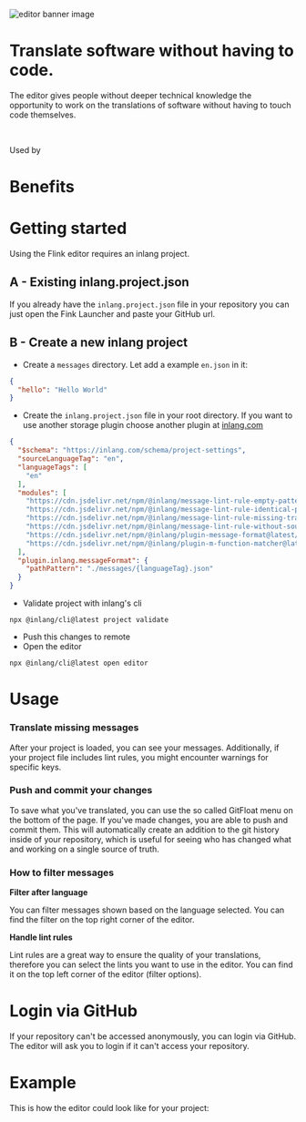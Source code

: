![editor banner image](https://cdn.jsdelivr.net/gh/inlang/monorepo@main/inlang/source-code/editor/assets/editor-header.png)

# Translate software without having to code.

The editor gives people without deeper technical knowledge the opportunity to work on the translations of software without having to touch code themselves.

<br />

Used by 

<doc-proof organisations="osmosis, appflowy, remnote"></doc-proof>

<doc-comments>
<doc-comment text="The web editor is very well-made! ↹-compatible, fast auto-translate, nice working UI, all good!" author="WarningImHack3r" icon="mdi:github"></doc-comment>
<doc-comment text="Looks like @inlangHQ is going to kill all the translation services with CLI, IDE extension, web editor,  plugins, and CI/CD combo. Amazing." author="Nedim Arabacı" icon="simple-icons:x"></doc-comment>
</doc-comments>
<doc-comment text="I was blown away when I realized that everything in the inlang web editor was done client side." author="Anonym" icon="mdi:discord"></doc-comment>
</doc-comments>

# Benefits
<doc-features>
  <doc-feature text-color="#fff" color="#0991B1" title="Git workflows – in the browser" icon="teenyicons:git-outline"></doc-feature>
  <doc-feature text-color="#fff" color="#0991B1" title="Edit messages visually" icon="teenyicons:chat-outline"></doc-feature>
  <doc-feature text-color="#fff" color="#0991B1" title="Plugin & Lint rule compatible" icon="teenyicons:shield-tick-outline"></doc-feature>
</doc-features>

# Getting started

Using the Flink editor requires an inlang project.

## A - Existing inlang.project.json

If you already have the `inlang.project.json` file in your repository you can just open the Fink Launcher and paste your GitHub url.

<doc-links>
    <doc-link title="Open Fink Editor" icon="icon-park-outline:editor" href="/editor" description="You can simply open the editor with a remote project."></doc-link>
</doc-links>

## B - Create a new inlang project

- Create a `messages` directory. Let add a example `en.json` in it:
```json
{
  "hello": "Hello World" 
}
```
- Create the `inlang.project.json` file in your root directory. If you want to use another storage plugin choose another plugin at [inlang.com](http://localhost:3000/c/plugins)

```json
{
  "$schema": "https://inlang.com/schema/project-settings",
  "sourceLanguageTag": "en",
  "languageTags": [
    "en"
  ],
  "modules": [
    "https://cdn.jsdelivr.net/npm/@inlang/message-lint-rule-empty-pattern@latest/dist/index.js",
    "https://cdn.jsdelivr.net/npm/@inlang/message-lint-rule-identical-pattern@latest/dist/index.js",
    "https://cdn.jsdelivr.net/npm/@inlang/message-lint-rule-missing-translation@latest/dist/index.js",
    "https://cdn.jsdelivr.net/npm/@inlang/message-lint-rule-without-source@latest/dist/index.js",
    "https://cdn.jsdelivr.net/npm/@inlang/plugin-message-format@latest/dist/index.js",
    "https://cdn.jsdelivr.net/npm/@inlang/plugin-m-function-matcher@latest/dist/index.js"
  ],
  "plugin.inlang.messageFormat": {
    "pathPattern": "./messages/{languageTag}.json"
  }
}
```

- Validate project with inlang's cli
```cli
npx @inlang/cli@latest project validate
```
- Push this changes to remote
- Open the editor
```cli
npx @inlang/cli@latest open editor
```


# Usage

### Translate missing messages

After your project is loaded, you can see your messages. Additionally, if your project file includes lint rules, you might encounter warnings for specific keys.

### Push and commit your changes

To save what you've translated, you can use the so called GitFloat menu on the bottom of the page. If you've made changes, you are able to push and commit them. This will automatically create an addition to the git history inside of your repository, which is useful for seeing who has changed what and working on a single source of truth.

### How to filter messages

**Filter after language**

You can filter messages shown based on the language selected. You can find the filter on the top right corner of the editor.

**Handle lint rules**

Lint rules are a great way to ensure the quality of your translations, therefore you can select the lints you want to use in the editor. You can find it on the top left corner of the editor (filter options).

# Login via GitHub

If your repository can't be accessed anonymously, you can login via GitHub. The editor will ask you to login if it can't access your repository.

# Example

This is how the editor could look like for your project:

<doc-links>
    <doc-link title="Open inlang example" icon="icon-park-outline:editor" href="/editor/github.com/inlang/example" description="inlang example repository in the editor"></doc-link>
</doc-links>

